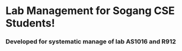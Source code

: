 # Lab Management for Sogang CSE Students!

### Developed for systematic manage of lab AS1016 and R912